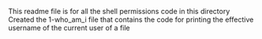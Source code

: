 This readme file is for all the shell permissions  code in this directory
Created the 1-who_am_i file that contains the code for printing the effective username of the current user of a file
